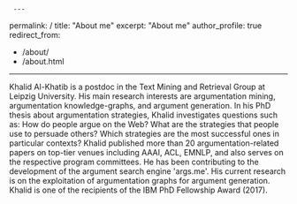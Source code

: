 	 ---
 permalink: /
 title: "About me"
 excerpt: "About me"
 author_profile: true
 redirect_from: 
   - /about/
   - /about.html
 ---


Khalid Al-Khatib is a postdoc in the Text Mining and Retrieval Group at Leipzig University. His main research interests are argumentation mining, argumentation knowledge-graphs, and argument generation. In his PhD thesis about argumentation strategies, Khalid investigates questions such as: How do people argue on the Web? What are the strategies that people use to persuade others? Which strategies are the most successful ones in particular contexts? Khalid published more than 20 argumentation-related papers on top-tier venues including AAAI, ACL, EMNLP, and also serves on the respective program committees. He has been contributing to the development of the argument search engine 'args.me'. His current research is on the exploitation of argumentation graphs for argument generation. Khalid is one of the recipients of the IBM PhD Fellowship Award (2017).
